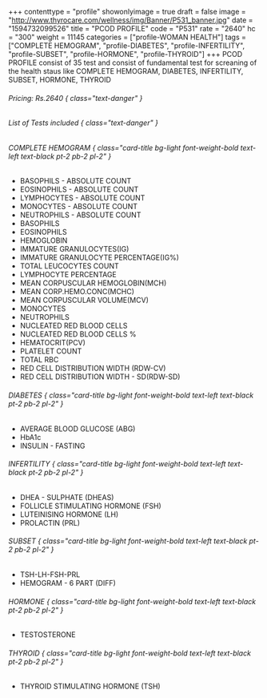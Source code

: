 +++
contenttype = "profile"
showonlyimage = true
draft = false
image = "http://www.thyrocare.com/wellness/img/Banner/P531_banner.jpg"
date = "1594732099526"
title = "PCOD PROFILE"
code = "P531"
rate = "2640"
hc = "300"
weight = 11145
categories = ["profile-WOMAN HEALTH"]
tags = ["COMPLETE HEMOGRAM", "profile-DIABETES", "profile-INFERTILITY", "profile-SUBSET", "profile-HORMONE", "profile-THYROID"]
+++
PCOD PROFILE consist of 35 test and consist of fundamental test for screaning of the health staus like COMPLETE HEMOGRAM, DIABETES, INFERTILITY, SUBSET, HORMONE, THYROID
<!--more-->
###### Pricing: Rs.2640 { class="text-danger" }

###### List of Tests included { class="text-danger" }

###### COMPLETE HEMOGRAM { class="card-title bg-light font-weight-bold text-left text-black pt-2 pb-2 pl-2" } 
* BASOPHILS - ABSOLUTE COUNT
* EOSINOPHILS - ABSOLUTE COUNT
* LYMPHOCYTES - ABSOLUTE COUNT
* MONOCYTES - ABSOLUTE COUNT
* NEUTROPHILS - ABSOLUTE COUNT
* BASOPHILS
* EOSINOPHILS
* HEMOGLOBIN
* IMMATURE GRANULOCYTES(IG)
* IMMATURE GRANULOCYTE PERCENTAGE(IG%)
* TOTAL LEUCOCYTES COUNT
* LYMPHOCYTE PERCENTAGE
* MEAN CORPUSCULAR HEMOGLOBIN(MCH)
* MEAN CORP.HEMO.CONC(MCHC)
* MEAN CORPUSCULAR VOLUME(MCV)
* MONOCYTES
* NEUTROPHILS
* NUCLEATED RED BLOOD CELLS
* NUCLEATED RED BLOOD CELLS %
* HEMATOCRIT(PCV)
* PLATELET COUNT
* TOTAL RBC
* RED CELL DISTRIBUTION WIDTH (RDW-CV)
* RED CELL DISTRIBUTION WIDTH - SD(RDW-SD)
###### DIABETES { class="card-title bg-light font-weight-bold text-left text-black pt-2 pb-2 pl-2" } 
* AVERAGE BLOOD GLUCOSE (ABG)
* HbA1c
* INSULIN - FASTING
###### INFERTILITY { class="card-title bg-light font-weight-bold text-left text-black pt-2 pb-2 pl-2" } 
* DHEA - SULPHATE (DHEAS)
* FOLLICLE STIMULATING HORMONE (FSH)
* LUTEINISING HORMONE (LH)
* PROLACTIN (PRL)
###### SUBSET { class="card-title bg-light font-weight-bold text-left text-black pt-2 pb-2 pl-2" } 
* TSH-LH-FSH-PRL
* HEMOGRAM - 6 PART (DIFF)
###### HORMONE { class="card-title bg-light font-weight-bold text-left text-black pt-2 pb-2 pl-2" } 
* TESTOSTERONE
###### THYROID { class="card-title bg-light font-weight-bold text-left text-black pt-2 pb-2 pl-2" } 
* THYROID STIMULATING HORMONE (TSH)

